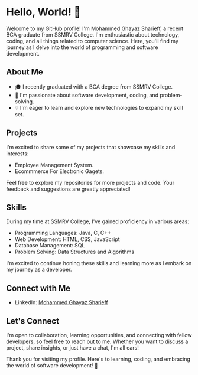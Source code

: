 # Hello, World! 👋

Welcome to my GitHub profile! I'm Mohammed Ghayaz Sharieff, a recent BCA graduate from SSMRV College. I'm enthusiastic about technology, coding, and all things related to computer science. Here, you'll find my journey as I delve into the world of programming and software development.

## About Me

- 🎓 I recently graduated with a BCA degree from SSMRV College.
- 🌱 I'm passionate about software development, coding, and problem-solving.
- 💡 I'm eager to learn and explore new technologies to expand my skill set.

## Projects

I'm excited to share some of my projects that showcase my skills and interests:

- Employee Management System.
- Ecommmerce For Electronic Gagets.

Feel free to explore my repositories for more projects and code. Your feedback and suggestions are greatly appreciated!

## Skills

During my time at SSMRV College, I've gained proficiency in various areas:

- Programming Languages: Java, C, C++
- Web Development: HTML, CSS, JavaScript
- Database Management: SQL
- Problem Solving: Data Structures and Algorithms

I'm excited to continue honing these skills and learning more as I embark on my journey as a developer.

## Connect with Me

- LinkedIn: [Mohammed Ghayaz Sharieff](https://www.linkedin.com/in/contact-sharieff/)

## Let's Connect

I'm open to collaboration, learning opportunities, and connecting with fellow developers, so feel free to reach out to me. Whether you want to discuss a project, share insights, or just have a chat, I'm all ears!

Thank you for visiting my profile. Here's to learning, coding, and embracing the world of software development! 🚀
